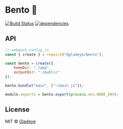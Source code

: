 # Bento 🍱

[![Build Status](https://travis-ci.org/gladeye/bento.svg?branch=master)](https://travis-ci.org/gladeye/bento) [![dependencies](https://david-dm.org/gladeye/bento.svg?theme=shields.io)](https://david-dm.org/gladeye/bento)

## API

```js
// webpack.config.js
const { create } = require("@gladeye/bento");

const bento = create({
    homeDir: "./app",
    outputDir: "./public"
});

bento.bundle("main", ["~/main.js"]);

module.exports = bento.export(process.env.NODE_ENV);
```

## License

MIT © [Gladeye](https://gladeye.com)
